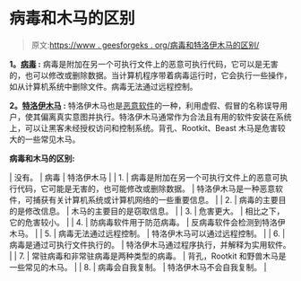 # 病毒和木马的区别

> 原文:[https://www . geesforgeks . org/病毒和特洛伊木马的区别/](https://www.geeksforgeeks.org/difference-between-virus-and-trojan-horse/)

**1。[病毒](https://www.geeksforgeeks.org/types-of-virus/) :**
病毒是附加在另一个可执行文件上的恶意可执行代码，它可以是无害的，也可以修改或删除数据。当计算机程序带着病毒运行时，它会执行一些操作，如从计算机系统中删除文件。病毒无法通过远程控制。

**2。[特洛伊木马](https://www.geeksforgeeks.org/trojan-horse-and-trap-door/) :**
特洛伊木马也是[恶意软件](https://www.geeksforgeeks.org/malware-and-its-types/)的一种，利用虚假、假冒的名称误导用户，使其偏离真实意图并执行。特洛伊木马通常作为合法且有用的软件安装在系统上，可以让黑客未经授权访问和控制系统。背孔、Rootkit、Beast 木马是危害较大的一些常见木马。

**病毒和木马的区别:**

| 没有。 | 病毒 | 特洛伊木马 |
| 1. | 病毒是附加在另一个可执行文件上的恶意可执行代码，它可能是无害的，也可能修改或删除数据。 | 特洛伊木马是一种恶意软件，可捕获有关计算机系统或计算机网络的一些重要信息。 |
| 2. | 病毒的主要目的是修改信息。 | 木马的主要目的是窃取信息。 |
| 3. | 危害更大。 | 相比之下，它的危害较小。 |
| 4. | 防病毒软件用于防范病毒。 | 反病毒软件会检测到特洛伊木马。 |
| 5. | 病毒无法通过远程控制。 | 特洛伊木马可以通过远程控制。 |
| 6. | 病毒是通过可执行文件执行的。 | 特洛伊木马通过程序执行，并解释为实用软件。 |
| 7. | 常驻病毒和非常驻病毒是两种类型的病毒。 | 背孔，Rootkit 和野兽木马是一些常见的木马。 |
| 8. | 病毒会自我复制。 | 特洛伊木马不会自我复制。 |